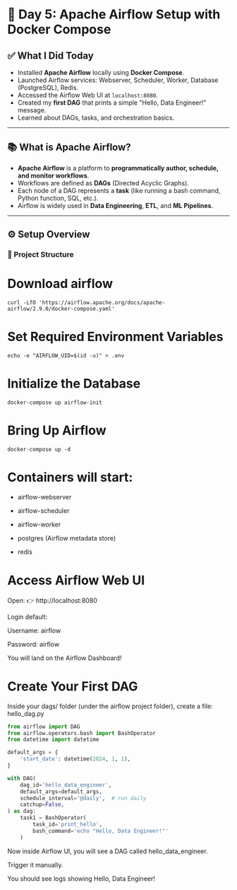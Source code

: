 # 🛫 Day 5: Apache Airflow Setup with Docker Compose

## ✅ What I Did Today
- Installed **Apache Airflow** locally using **Docker Compose**.
- Launched Airflow services: Webserver, Scheduler, Worker, Database (PostgreSQL), Redis.
- Accessed the Airflow Web UI at `localhost:8080`.
- Created my **first DAG** that prints a simple "Hello, Data Engineer!" message.
- Learned about DAGs, tasks, and orchestration basics.

---

## 📚 What is Apache Airflow?
- **Apache Airflow** is a platform to **programmatically author, schedule, and monitor workflows**.
- Workflows are defined as **DAGs** (Directed Acyclic Graphs).
- Each node of a DAG represents a **task** (like running a bash command, Python function, SQL, etc.).
- Airflow is widely used in **Data Engineering**, **ETL**, and **ML Pipelines**.

---

## ⚙️ Setup Overview

### 📂 Project Structure

# Download airflow
```shell
curl -LfO 'https://airflow.apache.org/docs/apache-airflow/2.9.0/docker-compose.yaml'
```
# Set Required Environment Variables
```shell
echo -e "AIRFLOW_UID=$(id -u)" > .env
```
# Initialize the Database
```shell
docker-compose up airflow-init
```

# Bring Up Airflow

```shell
docker-compose up -d
```
# Containers will start:

- airflow-webserver

- airflow-scheduler

- airflow-worker

- postgres (Airflow metadata store)

- redis

# Access Airflow Web UI
Open:
👉 http://localhost:8080

Login default:

Username: airflow

Password: airflow

You will land on the Airflow Dashboard!

# Create Your First DAG
Inside your dags/ folder (under the airflow project folder), create a file:
hello_dag.py

```python
from airflow import DAG
from airflow.operators.bash import BashOperator
from datetime import datetime

default_args = {
    'start_date': datetime(2024, 1, 1),
}

with DAG(
    dag_id='hello_data_engineer',
    default_args=default_args,
    schedule_interval='@daily',  # run daily
    catchup=False,
) as dag:
    task1 = BashOperator(
        task_id='print_hello',
        bash_command='echo "Hello, Data Engineer!"'
    )
```
Now inside Airflow UI, you will see a DAG called hello_data_engineer.

Trigger it manually.

You should see logs showing Hello, Data Engineer!


